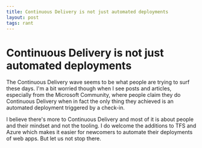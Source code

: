 ```yaml
---
title: Continuous Delivery is not just automated deployments
layout: post
tags: rant
---
```

# Continuous Delivery is not just automated deployments

The Continuous Delivery wave seems to be what people are trying to surf these days.
I'm a bit worried though when I see posts and articles, especially from the Microsoft Community, where people claim they do Continuous Delivery when in fact the only thing they achieved is an automated deployment triggered by a check-in.

I believe there's more to Continuous Delivery and most of it is about people and their mindset and not the tooling. I do welcome the additions to TFS and Azure which makes it easier for newcomers to automate their deployments of web apps. But let us not stop there.
